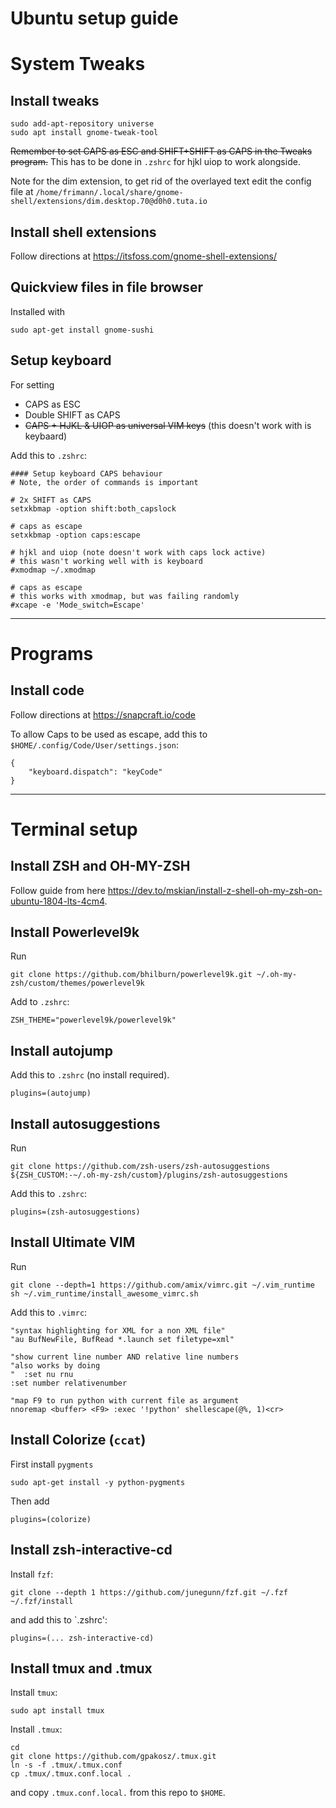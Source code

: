 # Ubuntu setup guide
	
# System Tweaks

## Install tweaks
	sudo add-apt-repository universe
	sudo apt install gnome-tweak-tool

~~Remember to set CAPS as ESC and SHIFT+SHIFT as CAPS in the Tweaks program.~~
This has to be done in `.zshrc` for hjkl uiop to work alongside.

Note for the dim extension, to get rid of the overlayed text edit the config file at `/home/frimann/.local/share/gnome-shell/extensions/dim.desktop.70@d0h0.tuta.io`
	
## Install shell extensions
Follow directions at https://itsfoss.com/gnome-shell-extensions/

## Quickview files in file browser
Installed with
```
sudo apt-get install gnome-sushi
```

## Setup keyboard
For setting
- CAPS as ESC
- Double SHIFT as CAPS
- ~~CAPS + HJKL & UIOP as universal VIM keys~~ (this doesn't work with is keybaard)
  
Add this to `.zshrc`:
```
#### Setup keyboard CAPS behaviour 
# Note, the order of commands is important 
   
# 2x SHIFT as CAPS 
setxkbmap -option shift:both_capslock 
  
# caps as escape 
setxkbmap -option caps:escape 
  
# hjkl and uiop (note doesn't work with caps lock active) 
# this wasn't working well with is keyboard 
#xmodmap ~/.xmodmap 
  
# caps as escape 
# this works with xmodmap, but was failing randomly 
#xcape -e 'Mode_switch=Escape' 
```


---
# Programs
## Install code
Follow directions at https://snapcraft.io/code

To allow Caps to be used as escape, add this to `$HOME/.config/Code/User/settings.json`:

```
{
    "keyboard.dispatch": "keyCode"
}
```

---
# Terminal setup
## Install ZSH and OH-MY-ZSH

Follow guide from here https://dev.to/mskian/install-z-shell-oh-my-zsh-on-ubuntu-1804-lts-4cm4.

## Install Powerlevel9k
Run
```
git clone https://github.com/bhilburn/powerlevel9k.git ~/.oh-my-zsh/custom/themes/powerlevel9k
```

Add to `.zshrc`:
```
ZSH_THEME="powerlevel9k/powerlevel9k"
```

## Install autojump
Add this to `.zshrc` (no install required).
```
plugins=(autojump)
```

## Install autosuggestions
Run
```
git clone https://github.com/zsh-users/zsh-autosuggestions ${ZSH_CUSTOM:-~/.oh-my-zsh/custom}/plugins/zsh-autosuggestions
```

Add this to `.zshrc`:
```
plugins=(zsh-autosuggestions)
```

## Install Ultimate VIM
Run
```
git clone --depth=1 https://github.com/amix/vimrc.git ~/.vim_runtime
sh ~/.vim_runtime/install_awesome_vimrc.sh
```
Add this to `.vimrc`:
```
"syntax highlighting for XML for a non XML file"
"au BufNewFile, BufRead *.launch set filetype=xml"

"show current line number AND relative line numbers
"also works by doing 
"  :set nu rnu
:set number relativenumber

"map F9 to run python with current file as argument
nnoremap <buffer> <F9> :exec '!python' shellescape(@%, 1)<cr>
```

## Install Colorize (`ccat`)
First install `pygments`
```
sudo apt-get install -y python-pygments
```
Then add
```
plugins=(colorize)
```

## Install zsh-interactive-cd
Install `fzf`:
```
git clone --depth 1 https://github.com/junegunn/fzf.git ~/.fzf
~/.fzf/install
```
and add this to `.zshrc':
```
plugins=(... zsh-interactive-cd)
```

## Install tmux and .tmux
Install `tmux`:
```
sudo apt install tmux
```
Install `.tmux`:
```
cd
git clone https://github.com/gpakosz/.tmux.git
ln -s -f .tmux/.tmux.conf
cp .tmux/.tmux.conf.local . 
```
and copy `.tmux.conf.local.` from this repo to `$HOME`.
